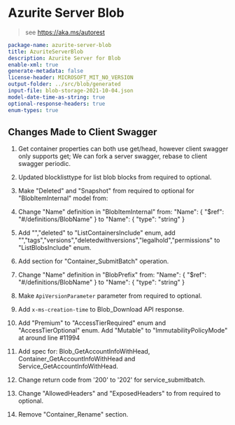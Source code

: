 # Azurite Server Blob

> see https://aka.ms/autorest

```yaml
package-name: azurite-server-blob
title: AzuriteServerBlob
description: Azurite Server for Blob
enable-xml: true
generate-metadata: false
license-header: MICROSOFT_MIT_NO_VERSION
output-folder: ../src/blob/generated
input-file: blob-storage-2021-10-04.json
model-date-time-as-string: true
optional-response-headers: true
enum-types: true
```

## Changes Made to Client Swagger

1. Get container properties can both use get/head, however client swagger only supports get; We can fork a server swagger, rebase to client swagger periodic.

2. Updated blocklisttype for list blob blocks from required to optional.

3. Make "Deleted" and "Snapshot" from required to optional for "BlobItemInternal" model from:

4. Change "Name" definition in "BlobItemInternal" from:
   "Name": {
      "$ref": "#/definitions/BlobName"
   }
   to
   "Name": {
   "type": "string"
   }

5. Add "","deleted" to "ListContainersInclude" enum, add "","tags","versions","deletedwithversions","legalhold","permissions" to "ListBlobsInclude" enum.

6. Add section for "Container_SubmitBatch" operation.

7. Change "Name" definition in "BlobPrefix" from:
   "Name": {
   "$ref": "#/definitions/BlobName"
   }
   to
   "Name": {
   "type": "string"
   }

9. Make `ApiVersionParameter` parameter from required to optional.

10. Add `x-ms-creation-time` to Blob_Download API response.

11. Add "Premium" to "AccessTierRequired" enum and "AccessTierOptional" enum.
    Add "Mutable" to "ImmutabilityPolicyMode" at around line #11994

12. Add spec for: Blob_GetAccountInfoWithHead, Container_GetAccountInfoWithHead and Service_GetAccountInfoWithHead.

13. Change return code from '200' to '202' for service_submitbatch.

14. Change "AllowedHeaders" and "ExposedHeaders" to from required to optional.

15. Remove "Container_Rename" section.

